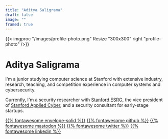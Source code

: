```yaml
---
title: "Aditya Saligrama"
draft: false
image: ""
framed: true
---
```


{{< imgproc "/images/profile-photo.png" Resize "300x300" right "profile-photo" />}}

# Aditya Saligrama

I'm a junior studying computer science at Stanford with extensive industry, research, teaching, and competition experience in computer systems and cybersecurity. 

Currently, I'm a security researcher with [Stanford ESRG](https://esrg.stanford.edu), the vice president of [Stanford Applied Cyber](https://applied-cyber.stanford.edu), and a security consultant for early-stage startups.

[{{% fontawesome envelope-solid %}}](mailto:aditya@saligrama.io)
[{{% fontawesome github %}}](https://github.com/saligrama)
[{{% fontawesome mastodon %}}](https://mas.to/@saligrama)
[{{% fontawesome twitter %}}](https://twitter.com/saligrama_a)
[{{% fontawesome linkedin %}}](https://linkedin.com/in/saligrama)
